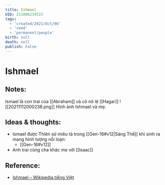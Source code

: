 ```yaml
---
title: Ishmael
UID: 211006234523
tags:
  - 'created/2021/Oct/06'
  - 'seed'
  - 'permanent/people'
birth: null
death: null
publish: False
---
```

# Ishmael

## Notes:
Ismael là con trai của [[Abraham]] và cô nô lệ [[Hagar]]
![[20211112000238.png]]
Hình ảnh Ishmael và mẹ.

## Ideas & thoughts:
- Ismael được Thiên sứ miêu tả trong [[Gen-16#v12|Sáng Thế]] khi sinh ra mang hình tượng nổi loạn: 
	- [[Gen-16#v12]]
- Anh trai cùng cha khác mẹ với [[Isaac]]

## Reference:
- [Ishmael – Wikipedia tiếng Việt](https://vi.wikipedia.org/wiki/Ishmael)